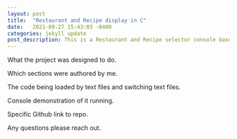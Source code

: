 ```yaml
---
layout: post
title:  "Restaurant and Recipe display in C"
date:   2021-09-27 15:43:03 -0400
categories: jekyll update
post_description: This is a Restaurant and Recipe selector console based application. This application is written in C.
---
```

What the project was designed to do.

Which sections were authored by me.

The code being loaded by text files and switching text files.

Console demonstration of it running.

Specific Github link to repo.

Any questions please reach out.
